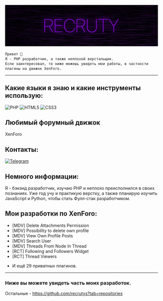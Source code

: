 <img src="assets/RECRUTY.png" />

```
Привет 👋 
Я - PHP разработчик, а также неплохой верстальщик.
Если заинтересовал, то ниже можешь увидеть мои работы, в частности плагины на движок XenForo.
```

<hr>

## Какие языки я знаю и какие инструменты использую:
![PHP](https://img.shields.io/badge/PHP-3670A0?style=for-the-badge&logo=php&logoColor=AEB2D5)
![HTML5](https://img.shields.io/badge/html5-%23E34F26.svg?style=for-the-badge&logo=html5&logoColor=white)
![CSS3](https://img.shields.io/badge/css3-%231572B6.svg?style=for-the-badge&logo=css3&logoColor=white)

## Любимый форумный движок
XenForo

## Контакты:
[![Telegram](https://img.shields.io/badge/-Telegram-090909?style=for-the-badge&logo=telegram&logoColor=27A0D9)](https://t.me/recruty)

## Немного информации:
Я - бэкэнд разработчик, изучаю PHP и неплохо преисполнился в своих познаниях. Уже год учу и практикую верстку, а также планирую изучить JavaScript и Python, чтобы стать Фулл-стак разработчиком.

## Мои разработки по XenForo:
+ [MDV] Delete Attachments Permission
+ [MDV] Possibility to delete own profile
+ [MDV] View Own Profile Posts
+ [MDV] Search User
+ [MDV] Threads From Node In Thread
+ [RCT] Following and Followers Widget
+ [RCT] Thread Viewers
- И ещё 29 приватных плагинов. 
<hr>

### Ниже вы можете увидеть часть моих разработок.
Остальные - https://github.com/recrutys?tab=repositories
